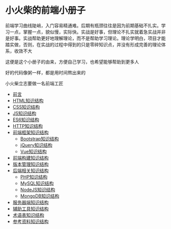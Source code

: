 

# 小火柴的前端小册子

前端学习曲线陡峭，入门容易精通难。后期有瓶颈往往是因为前期基础不扎实。学习一点，掌握一点，貌似慢，实际快。实战是好事，但理论不扎实就着急实战并非是好事。实战帮助更好地理解理论，而不是帮助学习理论。理论学明白，项目才能踏实做，否则，在实战的过程中得到的只是零碎知识点，并没有形成完善的理论体系，收效不大

这便是这个小册子的由来，方便自己学习，也希望能够帮助到更多人

好的代码像粥一样，都是用时间熬出来的

小火柴立志要做一名前端工匠


* [前言](README.md)
* [HTML知识结构](HTML.md)
* [CSS知识结构](CSS.md)
* [JS知识结构](JS.md)
* [ES6知识结构](ES6.md)
* [HTTP知识结构](HTTP.md)
* [前端框架知识结构](FELib.md)
    * [Bootstrap知识结构](bs.md)
    * [jQuery知识结构](jq.md)
    * [Vue知识结构](vue.md)
* [前端构建知识结构](build.md)
* [版本管理知识结构](version.md)
* [后端相关知识结构](BELib.md)
    * [PHP知识结构](php.md)
    * [MySQL知识结构](mysql.md)
    * [NodeJS知识结构](node.md)
    * [MongoDB知识结构](mongo.md)
* [服务器端知识结构](server.md)
* [辅助工具知识结构](helper.md)
* [术语表知识结构](Glossary.md)
* [参考资料知识结构](Resources.md)

